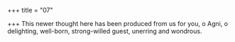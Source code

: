 +++
title = "07"

+++
This newer thought here has been produced from us for you, o Agni, o delighting, well-born, strong-willed guest, unerring and wondrous.